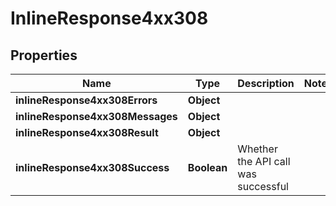 # InlineResponse4xx308

## Properties
Name | Type | Description | Notes
------------ | ------------- | ------------- | -------------
**inlineResponse4xx308Errors** | **Object** |  | 
**inlineResponse4xx308Messages** | **Object** |  | 
**inlineResponse4xx308Result** | **Object** |  | 
**inlineResponse4xx308Success** | **Boolean** | Whether the API call was successful | 
